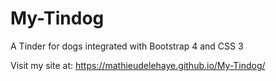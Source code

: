 # My-Tindog
A Tinder for dogs integrated with Bootstrap 4 and CSS 3

Visit my site at: https://mathieudelehaye.github.io/My-Tindog/ 
